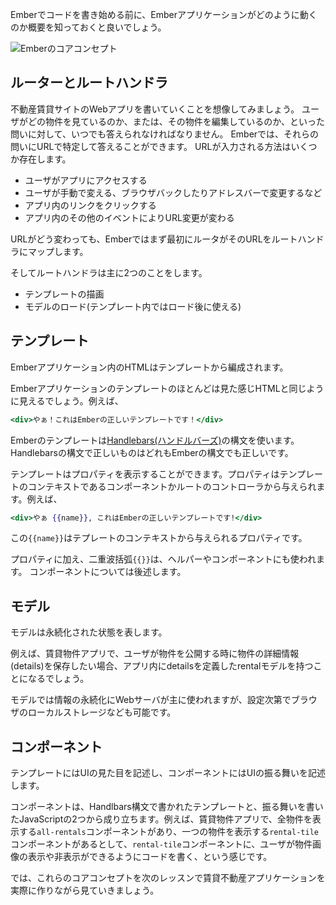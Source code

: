 <!--
Before you start writing any Ember code, it's a good idea to get an overview of how an
Ember application works.
-->

Emberでコードを書き始める前に、Emberアプリケーションがどのように動くのか概要を知っておくと良いでしょう。

![Emberのコアコンセプト](../../images/ember-core-concepts/ember-core-concepts.png)

<!--
## Router and Route Handlers
-->

## ルーターとルートハンドラ

<!--
Imagine we are writing a web app for a site that lets users list their properties to rent. At any given time, we should be able to answer questions about the current state like _What rental are they looking at?_ and _Are they editing it?_ In Ember, the answer to these questions is determined by the URL.
The URL can be set in a few ways:
-->

不動産賃貸サイトのWebアプリを書いていくことを想像してみましょう。
ユーザがどの物件を見ているのか、または、その物件を編集しているのか、といった問いに対して、いつでも答えられなければなりません。
Emberでは、それらの問いにURLで特定して答えることができます。
URLが入力される方法はいくつか存在します。

<!--
* The user loads the app for the first time.
* The user changes the URL manually, such as by clicking the back button or by editing the address bar.
* The user clicks a link within the app.
* Some other event in the app causes the URL to change.
-->

* ユーザがアプリにアクセスする
* ユーザが手動で変える、ブラウザバックしたりアドレスバーで変更するなど
* アプリ内のリンクをクリックする
* アプリ内のその他のイベントによりURL変更が変わる

<!--
No matter how the URL gets set, the first thing that happens is that the Ember router maps the URL to a route handler.
-->

URLがどう変わっても、Emberではまず最初にルータがそのURLをルートハンドラにマップします。

<!--
The route handler then typically does two things:
-->

そしてルートハンドラは主に2つのことをします。

<!--
* It renders a template.
* It loads a model that is then available to the template.
-->

* テンプレートの描画
* モデルのロード(テンプレート内ではロード後に使える)

<!--
## Templates
-->

## テンプレート

<!--
Ember uses templates to organize the layout of HTML in an application.
-->

Emberアプリケーション内のHTMLはテンプレートから編成されます。

<!--
Most templates in an Ember codebase are instantly familiar, and look like any
fragment of HTML. For example:
-->

Emberアプリケーションのテンプレートのほとんどは見た感じHTMLと同じように見えるでしょう。例えば、


<!--
```handlebars
<div>Hi, this is a valid Ember template!</div>
```
-->

```handlebars
<div>やぁ！これはEmberの正しいテンプレートです！</div>
```


<!--
Ember templates use the syntax of [Handlebars](http://handlebarsjs.com)
templates. Anything that is valid Handlebars syntax is valid Ember syntax.
-->

Emberのテンプレートは[Handlebars(ハンドルバーズ)](http://handlebarsjs.com)の構文を使います。
Handlebarsの構文で正しいものはどれもEmberの構文でも正しいです。

<!--
Templates can also display properties provided to them from their context, which is either a component or a route's controller. For example:
-->

テンプレートはプロパティを表示することができます。プロパティはテンプレートのコンテキストであるコンポーネントかルートのコントローラから与えられます。例えば、

<!--
```handlebars
<div>Hi {{name}}, this is a valid Ember template!</div>
```
-->

```handlebars
<div>やぁ {{name}}, これはEmberの正しいテンプレートです!</div>
```


<!--
Here, `{{name}}` is a property provided by the template's context.
-->

この`{{name}}`はテプレートのコンテキストから与えられるプロパティです。

<!--
Besides properties, double curly braces (`{{}}`) may also contain
helpers and components, which we'll discuss later.
-->

プロパティに加え、二重波括弧`{{}}`は、ヘルパーやコンポーネントにも使われます。
コンポーネントについては後述します。

<!--
## Models
-->

## モデル

<!--
Models represent persistent state.
-->

モデルは永続化された状態を表します。

<!--
For example, a property rentals application would want to save the details of a rental when a user publishes it, and so a rental would have a model defining its details, perhaps called the _rental_ model.
-->

例えば、賃貸物件アプリで、ユーザが物件を公開する時に物件の詳細情報(details)を保存したい場合、アプリ内にdetailsを定義したrentalモデルを持つことになるでしょう。

<!--
A model typically persists information to a web server, although models can be configured to save to anywhere else, such as the browser's Local Storage.
-->

モデルでは情報の永続化にWebサーバが主に使われますが、設定次第でブラウザのローカルストレージなども可能です。

<!--
## Components
-->

## コンポーネント

<!--
While templates describe how a user interface looks, components control how the user interface _behaves_.
-->

テンプレートにはUIの見た目を記述し、コンポーネントにはUIの振る舞いを記述します。

<!--
Components consist of two parts: a template written in Handlebars, and a source file written in JavaScript that defines the component's behavior. For example, our property rental application might have a component for displaying all the rentals called `all-rentals`, and another component for displaying an individual rental called `rental-tile`. The `rental-tile` component might define a behavior that lets the user hide and show the image property of the rental.
-->

コンポーネントは、Handlbars構文で書かれたテンプレートと、振る舞いを書いたJavaScriptの2つから成り立ちます。例えば、賃貸物件アプリで、全物件を表示する`all-rentals`コンポーネントがあり、一つの物件を表示する`rental-tile`コンポーネントがあるとして、`rental-tile`コンポーネントに、ユーザが物件画像の表示や非表示ができるようにコードを書く、という感じです。

<!--
Let's see these core concepts in action by building a property rental application in the next lesson.
-->

では、これらのコアコンセプトを次のレッスンで賃貸不動産アプリケーションを実際に作りながら見ていきましょう。
